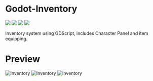 # Godot-Inventory
![](https://img.shields.io/github/stars/Oen44/Godot-Inventory) ![](https://img.shields.io/github/forks/Oen44/Godot-Inventory) ![](https://img.shields.io/github/downloads/oen44/Godot-Inventory/total) ![](https://img.shields.io/github/issues/Oen44/Godot-Inventory)

Inventory system using GDScript, includes Character Panel and item equipping.

# Preview
![Inventory](https://i.imgur.com/hcOwBdx.png)
![Inventory](https://i.imgur.com/UClmiHC.png)
![Inventory](https://i.imgur.com/V7zTkYi.png)

